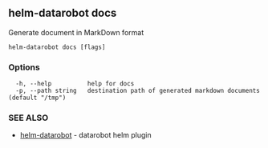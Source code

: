 ## helm-datarobot docs

Generate document in MarkDown format

```
helm-datarobot docs [flags]
```

### Options

```
  -h, --help          help for docs
  -p, --path string   destination path of generated markdown documents (default "/tmp")
```

### SEE ALSO

* [helm-datarobot](helm-datarobot.md)	 - datarobot helm plugin

